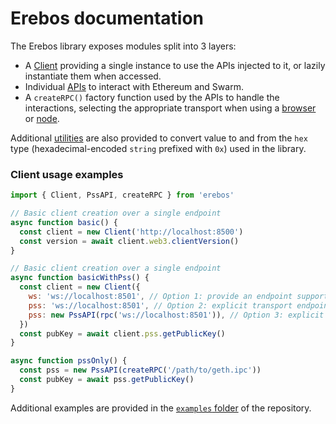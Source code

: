 # Erebos documentation

The Erebos library exposes modules split into 3 layers:

- A [Client](client.md) providing a single instance to use the APIs injected to it, or lazily instantiate them when accessed.
- Individual [APIs](api.md) to interact with Ethereum and Swarm.
- A `createRPC()` factory function used by the APIs to handle the interactions, selecting the appropriate transport when using a [browser](https://github.com/MainframeHQ/js-tools/tree/master/packages/rpc-browser#rpc-browser) or [node](https://github.com/MainframeHQ/js-tools/tree/master/packages/rpc-node#rpc-node).

Additional [utilities](https://github.com/MainframeHQ/js-tools/tree/master/packages/utils-hex#utils-hex) are also provided to convert value to and from the `hex` type (hexadecimal-encoded `string` prefixed with `0x`) used in the library.

### Client usage examples

```js
import { Client, PssAPI, createRPC } from 'erebos'

// Basic client creation over a single endpoint
async function basic() {
  const client = new Client('http://localhost:8500')
  const version = await client.web3.clientVersion()
}

// Basic client creation over a single endpoint
async function basicWithPss() {
  const client = new Client({
    ws: 'ws://localhost:8501', // Option 1: provide an endpoint supporting streaming, transport will be created and used for PSS
    pss: 'ws://localhost:8501', // Option 2: explicit transport endpoint for PSS
    pss: new PssAPI(rpc('ws://localhost:8501')), // Option 3: explicit API injection
  })
  const pubKey = await client.pss.getPublicKey()
}

async function pssOnly() {
  const pss = new PssAPI(createRPC('/path/to/geth.ipc'))
  const pubKey = await pss.getPublicKey()
}
```

Additional examples are provided in the [`examples` folder](../examples) of the repository.
